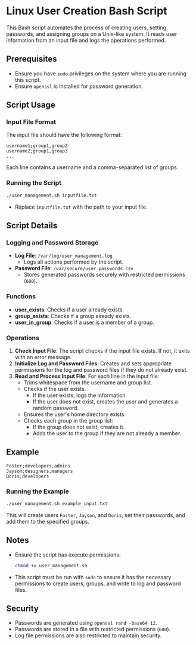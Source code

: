 # Linux User Creation Bash Script

This Bash script automates the process of creating users, setting passwords, and assigning groups on a Unix-like system. It reads user information from an input file and logs the operations performed.

## Prerequisites

- Ensure you have `sudo` privileges on the system where you are running this script.
- Ensure `openssl` is installed for password generation.

## Script Usage

### Input File Format

The input file should have the following format:

```
username1;group1,group2
username2;group1,group3
...
```

Each line contains a username and a comma-separated list of groups.

### Running the Script

```sh
./user_management.sh inputfile.txt
```

- Replace `inputfile.txt` with the path to your input file.

## Script Details

### Logging and Password Storage

- **Log File**: `/var/log/user_management.log`
  - Logs all actions performed by the script.
- **Password File**: `/var/secure/user_passwords.csv`
  - Stores generated passwords securely with restricted permissions (`600`).

### Functions

- **user_exists**: Checks if a user already exists.
- **group_exists**: Checks if a group already exists.
- **user_in_group**: Checks if a user is a member of a group.

### Operations

1. **Check Input File**: The script checks if the input file exists. If not, it exits with an error message.
2. **Initialize Log and Password Files**: Creates and sets appropriate permissions for the log and password files if they do not already exist.
3. **Read and Process Input File**: For each line in the input file:
   - Trims whitespace from the username and group list.
   - Checks if the user exists.
     - If the user exists, logs the information.
     - If the user does not exist, creates the user and generates a random password.
   - Ensures the user's home directory exists.
   - Checks each group in the group list:
     - If the group does not exist, creates it.
     - Adds the user to the group if they are not already a member.

## Example

```
Foster;developers,admins
Jayson;designers,managers
Doris;developers
```

### Running the Example

```sh
./user_management.sh example_input.txt
```

This will create users `Foster`, `Jayson`, and `Doris`, set their passwords, and add them to the specified groups.

## Notes

- Ensure the script has execute permissions:

  ```sh
  chmod +x user_management.sh
  ```

- This script must be run with `sudo` to ensure it has the necessary permissions to create users, groups, and write to log and password files.

## Security

- Passwords are generated using `openssl rand -base64 12`.
- Passwords are stored in a file with restricted permissions (`600`).
- Log file permissions are also restricted to maintain security.
